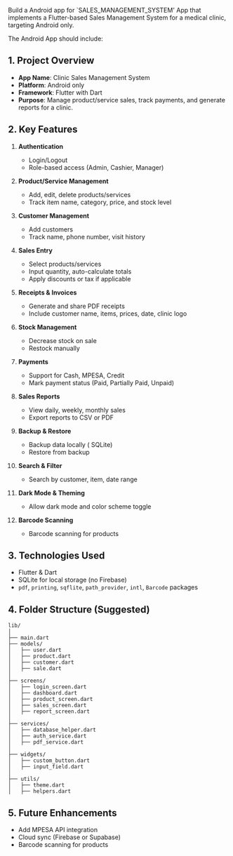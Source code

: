 Build a Android app for `SALES_MANAGEMENT_SYSTEM' App that  implements  a Flutter-based Sales Management System for a medical clinic, targeting Android only.

The Android App should include:

## 1. Project Overview
- **App Name**: Clinic Sales Management System
- **Platform**: Android only
- **Framework**: Flutter with Dart
- **Purpose**: Manage product/service sales, track payments, and generate reports for a clinic.

## 2. Key Features
1. **Authentication**
   - Login/Logout
   - Role-based access (Admin, Cashier, Manager)

2. **Product/Service Management**
   - Add, edit, delete products/services
   - Track item name, category, price, and stock level

3. **Customer Management**
   - Add customers
   - Track name, phone number, visit history

4. **Sales Entry**
   - Select products/services
   - Input quantity, auto-calculate totals
   - Apply discounts or tax if applicable

5. **Receipts & Invoices**
   - Generate and share PDF receipts
   - Include customer name, items, prices, date, clinic logo

6. **Stock Management**
   - Decrease stock on sale
   - Restock manually

7. **Payments**
   - Support for Cash, MPESA, Credit
   - Mark payment status (Paid, Partially Paid, Unpaid)

8. **Sales Reports**
   - View daily, weekly, monthly sales
   - Export reports to CSV or PDF

9. **Backup & Restore**
   - Backup data locally ( SQLite)
   - Restore from backup

10. **Search & Filter**
    - Search by customer, item, date range

11. **Dark Mode & Theming**
    - Allow dark mode and color scheme toggle
12. **Barcode Scanning**
     - Barcode scanning for products  	

## 3. Technologies Used
- Flutter & Dart
- SQLite for local storage (no Firebase)
- `pdf`, `printing`, `sqflite`, `path_provider`, `intl`, `Barcode` packages

## 4. Folder Structure (Suggested)
```
lib/
│
├── main.dart
├── models/
│   ├── user.dart
│   ├── product.dart
│   ├── customer.dart
│   ├── sale.dart
│
├── screens/
│   ├── login_screen.dart
│   ├── dashboard.dart
│   ├── product_screen.dart
│   ├── sales_screen.dart
│   ├── report_screen.dart
│
├── services/
│   ├── database_helper.dart
│   ├── auth_service.dart
│   ├── pdf_service.dart
│
├── widgets/
│   ├── custom_button.dart
│   ├── input_field.dart
│
├── utils/
│   ├── theme.dart
│   ├── helpers.dart
```

## 5. Future Enhancements
- Add MPESA API integration
- Cloud sync (Firebase or Supabase)
- Barcode scanning for products


